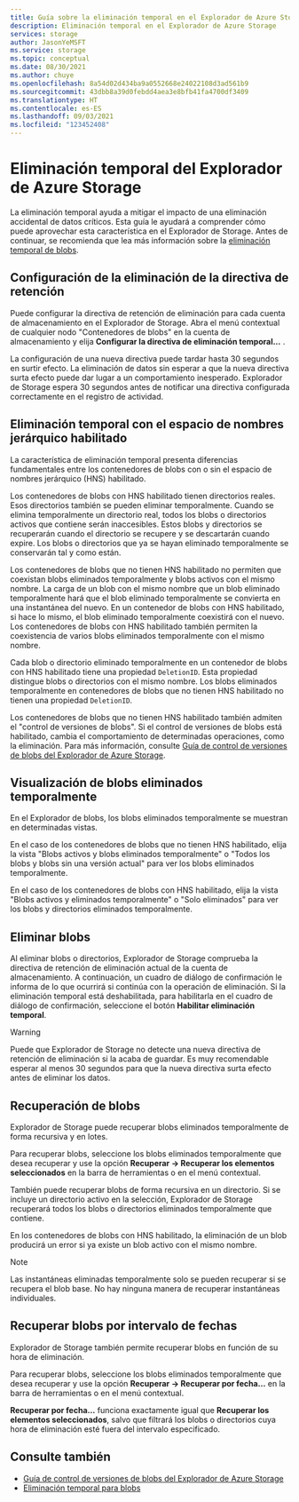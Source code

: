 ```yaml
---
title: Guía sobre la eliminación temporal en el Explorador de Azure Storage | Microsoft Docs
description: Eliminación temporal en el Explorador de Azure Storage
services: storage
author: JasonYeMSFT
ms.service: storage
ms.topic: conceptual
ms.date: 08/30/2021
ms.author: chuye
ms.openlocfilehash: 8a54d02d434ba9a0552668e24022108d3ad561b9
ms.sourcegitcommit: 43dbb8a39d0febdd4aea3e8bfb41fa4700df3409
ms.translationtype: HT
ms.contentlocale: es-ES
ms.lasthandoff: 09/03/2021
ms.locfileid: "123452408"
---
```

# <a name="azure-storage-explorer-soft-delete-guide"></a>Eliminación temporal del Explorador de Azure Storage

La eliminación temporal ayuda a mitigar el impacto de una eliminación accidental de datos críticos. Esta guía le ayudará a comprender cómo puede aprovechar esta característica en el Explorador de Storage. Antes de continuar, se recomienda que lea más información sobre la [eliminación temporal de blobs](../blobs/soft-delete-blob-overview.md).

## <a name="configuring-delete-retention-policy"></a>Configuración de la eliminación de la directiva de retención

Puede configurar la directiva de retención de eliminación para cada cuenta de almacenamiento en el Explorador de Storage. Abra el menú contextual de cualquier nodo "Contenedores de blobs" en la cuenta de almacenamiento y elija **Configurar la directiva de eliminación temporal...** . 

La configuración de una nueva directiva puede tardar hasta 30 segundos en surtir efecto. La eliminación de datos sin esperar a que la nueva directiva surta efecto puede dar lugar a un comportamiento inesperado. Explorador de Storage espera 30 segundos antes de notificar una directiva configurada correctamente en el registro de actividad.

## <a name="soft-delete-with-hierarchical-namespace-enabled"></a>Eliminación temporal con el espacio de nombres jerárquico habilitado

La característica de eliminación temporal presenta diferencias fundamentales entre los contenedores de blobs con o sin el espacio de nombres jerárquico (HNS) habilitado.

Los contenedores de blobs con HNS habilitado tienen directorios reales. Esos directorios también se pueden eliminar temporalmente. Cuando se elimina temporalmente un directorio real, todos los blobs o directorios activos que contiene serán inaccesibles. Estos blobs y directorios se recuperarán cuando el directorio se recupere y se descartarán cuando expire. Los blobs o directorios que ya se hayan eliminado temporalmente se conservarán tal y como están.

Los contenedores de blobs que no tienen HNS habilitado no permiten que coexistan blobs eliminados temporalmente y blobs activos con el mismo nombre. La carga de un blob con el mismo nombre que un blob eliminado temporalmente hará que el blob eliminado temporalmente se convierta en una instantánea del nuevo. En un contenedor de blobs con HNS habilitado, si hace lo mismo, el blob eliminado temporalmente coexistirá con el nuevo. Los contenedores de blobs con HNS habilitado también permiten la coexistencia de varios blobs eliminados temporalmente con el mismo nombre.

Cada blob o directorio eliminado temporalmente en un contenedor de blobs con HNS habilitado tiene una propiedad `DeletionID`. Esta propiedad distingue blobs o directorios con el mismo nombre. Los blobs eliminados temporalmente en contenedores de blobs que no tienen HNS habilitado no tienen una propiedad `DeletionID`.

Los contenedores de blobs que no tienen HNS habilitado también admiten el "control de versiones de blobs". Si el control de versiones de blobs está habilitado, cambia el comportamiento de determinadas operaciones, como la eliminación. Para más información, consulte [Guía de control de versiones de blobs del Explorador de Azure Storage](./storage-explorer-blob-versioning.md).

## <a name="view-soft-deleted-blobs"></a>Visualización de blobs eliminados temporalmente

En el Explorador de blobs, los blobs eliminados temporalmente se muestran en determinadas vistas.

En el caso de los contenedores de blobs que no tienen HNS habilitado, elija la vista "Blobs activos y blobs eliminados temporalmente" o "Todos los blobs y blobs sin una versión actual" para ver los blobs eliminados temporalmente.

En el caso de los contenedores de blobs con HNS habilitado, elija la vista "Blobs activos y eliminados temporalmente" o "Solo eliminados" para ver los blobs y directorios eliminados temporalmente.

## <a name="delete-blobs"></a>Eliminar blobs

Al eliminar blobs o directorios, Explorador de Storage comprueba la directiva de retención de eliminación actual de la cuenta de almacenamiento. A continuación, un cuadro de diálogo de confirmación le informa de lo que ocurrirá si continúa con la operación de eliminación. Si la eliminación temporal está deshabilitada, para habilitarla en el cuadro de diálogo de confirmación, seleccione el botón **Habilitar eliminación temporal**.

> [!WARNING]
> Puede que Explorador de Storage no detecte una nueva directiva de retención de eliminación si la acaba de guardar. Es muy recomendable esperar al menos 30 segundos para que la nueva directiva surta efecto antes de eliminar los datos.

## <a name="undelete-blobs"></a>Recuperación de blobs

Explorador de Storage puede recuperar blobs eliminados temporalmente de forma recursiva y en lotes.

Para recuperar blobs, seleccione los blobs eliminados temporalmente que desea recuperar y use la opción **Recuperar → Recuperar los elementos seleccionados** en la barra de herramientas o en el menú contextual.

También puede recuperar blobs de forma recursiva en un directorio. Si se incluye un directorio activo en la selección, Explorador de Storage recuperará todos los blobs o directorios eliminados temporalmente que contiene.

En los contenedores de blobs con HNS habilitado, la eliminación de un blob producirá un error si ya existe un blob activo con el mismo nombre.

> [!Note]
> Las instantáneas eliminadas temporalmente solo se pueden recuperar si se recupera el blob base. No hay ninguna manera de recuperar instantáneas individuales.

## <a name="undelete-blobs-by-date-range"></a>Recuperar blobs por intervalo de fechas

Explorador de Storage también permite recuperar blobs en función de su hora de eliminación.

Para recuperar blobs, seleccione los blobs eliminados temporalmente que desea recuperar y use la opción **Recuperar → Recuperar por fecha...** en la barra de herramientas o en el menú contextual.

**Recuperar por fecha...** funciona exactamente igual que **Recuperar los elementos seleccionados**, salvo que filtrará los blobs o directorios cuya hora de eliminación esté fuera del intervalo especificado.

## <a name="see-also"></a>Consulte también

* [Guía de control de versiones de blobs del Explorador de Azure Storage](./storage-explorer-blob-versioning.md)
* [Eliminación temporal para blobs](../blobs/soft-delete-blob-overview.md)